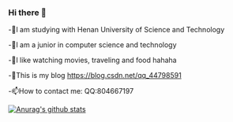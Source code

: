 ### Hi there 👋


-🔭I am studying with Henan University of Science and Technology

-🌱I am a junior in computer science and technology

-👯I like watching movies, traveling and food hahaha

-💬This is my blog https://blog.csdn.net/qq_44798591

-📫How to contact me: QQ:804667197

[![Anurag's github stats](https://github-readme-stats.vercel.app/api?username=wys9853)](https://github.com/anuraghazra/github-readme-stats)

